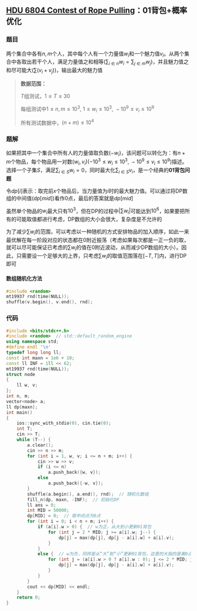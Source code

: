 ## [HDU 6804 Contest of Rope Pulling](http://acm.hdu.edu.cn/showproblem.php?pid=6804)：01背包+概率优化         

### 题目

两个集合中各有$n,m$个人，其中每个人有一个力量值$w_i$和一个魅力值$v_i$。从两个集合中各取出若干个人，满足力量值之和相等($\sum_{i\in n} w_i=\sum_{j\in m}w_j$)，并且魅力值之和尽可能大($\sum (v_i+v_j)$)，输出最大的魅力值

> **数据范围：**
>
> $T$组测试，$1\le T\le 30$
>
> 每组测试中$1\le n,m\le 10^3,\ 1\le w_{i}\le 10^3,\ -10^9\le v_i\le 10^9$
>
> 所有测试数据中，$(n+m)\le 10^4$

### 题解

如果把其中一个集合中所有人的力量值取负数($-w_i$)，该问题可以转化为：有$n+m$个物品，每个物品用一对数$(w_i,v_i)(-10^3\le w_i\le 10^3,\ -10^9\le v_i\le 10^9)$描述。选择一个子集$S$，满足$\sum_{i\in S}w_i=0$，同时最大化$\sum_{i\in S}v_i$，是一个经典的**01背包问题**

令$dp[i]$表示：取完前$x$个物品后，当力量值为$i$时的最大魅力值。可以通过将DP数组的中间值($dp[mid]$)看作0点，最后的答案就是$dp[mid]$

虽然单个物品的$w_i$最大只有$10^3$，但在DP的过程中$|\sum w_i|$可能达到$10^6$，如果要把所有的可能取值都进行考虑，DP数组的大小会很大，复杂度是不允许的

为了减少$\sum w_i$的范围，可以考虑以一种随机的方式安排物品的加入顺序，如此一来最优解在每一阶段对应的状态都在0附近振荡（考虑如果每次都是一正一负的取，就可以尽可能保证已考虑的$\sum w_i$的值在0附近波动，从而减少DP数组的大小）。因此，只需要设一个足够大的上界，只考虑$\sum w_i$的取值范围落在$[-T,T]$内，进行DP即可

#### 数组随机化方法

```c++
#include <random>
mt19937 rnd(time(NULL));
shuffle(v.begin(), v.end(), rnd);
```

### 代码

```c++
#include <bits/stdc++.h>
#include <random>  // std::default_random_engine
using namespace std;
#define endl '\n'
typedef long long ll;
const int maxn = 1e6 + 10;
const ll INF = 1ll << 62;
mt19937 rnd(time(NULL));
struct node
{
    ll w, v;
};
int n, m;
vector<node> a;
ll dp[maxn];
int main()
{
    ios::sync_with_stdio(0), cin.tie(0);
    int T;
    cin >> T;
    while (T--) {
        a.clear();
        cin >> n >> m;
        for (int i = 1, w, v; i <= n + m; i++) {
            cin >> w >> v;
            if (i <= n)
                a.push_back({w, v});
            else
                a.push_back({-w, v});
        }
        shuffle(a.begin(), a.end(), rnd);  // 随机化数组
        fill_n(dp, maxn, -INF);  // 初始化DP
        ll ans = 0;
        int MID = 50000;
        dp[MID] = 0;  // 取中间点为0点
        for (int i = 0; i < n + m; i++) {
            if (a[i].w > 0) {  // w为正，从大到小更新01背包
                for (int j = 2 * MID; j >= a[i].w; j--) {
                    dp[j] = max(dp[j], dp[j - a[i].w] + a[i].v);
                }
            }
            else {  // w为负，同样是从“大”到“小”更新01背包，这里的大指的是离0点远
                for (int j = (a[i].w > 0 ? a[i].w : 0); j <= 2 * MID; j++) {
                    dp[j] = max(dp[j], dp[j - a[i].w] + a[i].v);
                }
            }
        }
        cout << dp[MID] << endl;
    }
    return 0;
}
```

